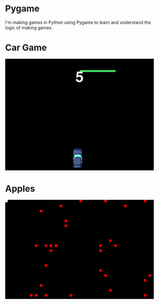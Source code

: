 # Pygame

I'm making games in Python using Pygame to learn and understand the logic of making games.
# **Car Game**
![](CarGame/cargame.gif)

# **Apples**
![](Apples/apples.gif)
